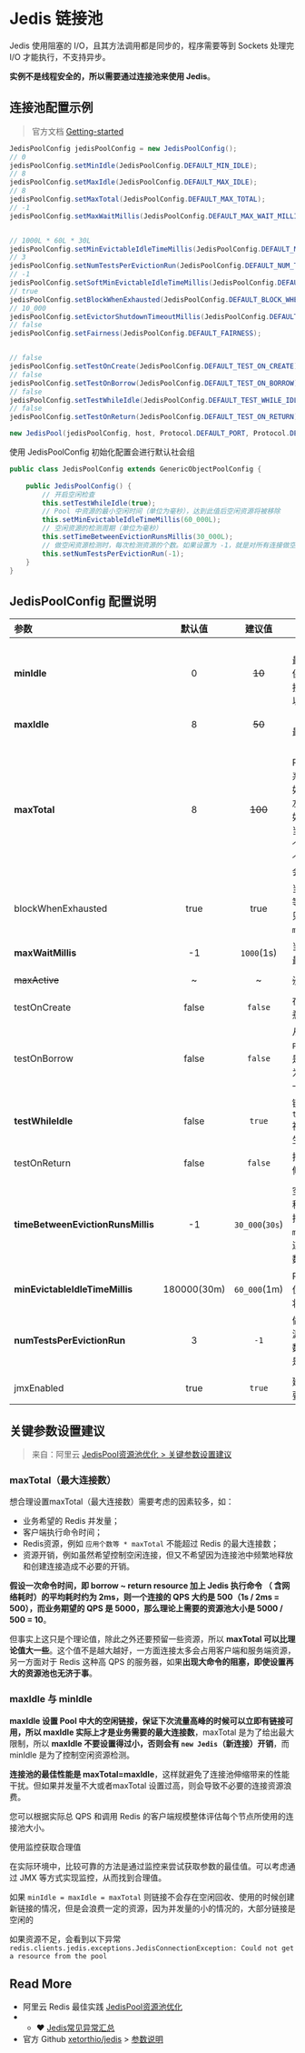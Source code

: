 # Jedis 链接池

Jedis 使用阻塞的 I/O，且其方法调用都是同步的，程序需要等到 Sockets 处理完 I/O 才能执行，不支持异步。

**实例不是线程安全的，所以需要通过连接池来使用 Jedis**。



## 连接池配置示例

> 官方文档 [Getting-started](https://github.com/xetorthio/jedis/wiki/Getting-started)

```java
JedisPoolConfig jedisPoolConfig = new JedisPoolConfig();
// 0
jedisPoolConfig.setMinIdle(JedisPoolConfig.DEFAULT_MIN_IDLE);
// 8
jedisPoolConfig.setMaxIdle(JedisPoolConfig.DEFAULT_MAX_IDLE);
// 8
jedisPoolConfig.setMaxTotal(JedisPoolConfig.DEFAULT_MAX_TOTAL);
// -1
jedisPoolConfig.setMaxWaitMillis(JedisPoolConfig.DEFAULT_MAX_WAIT_MILLIS);


// 1000L * 60L * 30L
jedisPoolConfig.setMinEvictableIdleTimeMillis(JedisPoolConfig.DEFAULT_MIN_EVICTABLE_IDLE_TIME_MILLIS);
// 3
jedisPoolConfig.setNumTestsPerEvictionRun(JedisPoolConfig.DEFAULT_NUM_TESTS_PER_EVICTION_RUN);
// -1
jedisPoolConfig.setSoftMinEvictableIdleTimeMillis(JedisPoolConfig.DEFAULT_SOFT_MIN_EVICTABLE_IDLE_TIME_MILLIS);
// true
jedisPoolConfig.setBlockWhenExhausted(JedisPoolConfig.DEFAULT_BLOCK_WHEN_EXHAUSTED);
// 10_000
jedisPoolConfig.setEvictorShutdownTimeoutMillis(JedisPoolConfig.DEFAULT_EVICTOR_SHUTDOWN_TIMEOUT_MILLIS);
// false
jedisPoolConfig.setFairness(JedisPoolConfig.DEFAULT_FAIRNESS);


// false
jedisPoolConfig.setTestOnCreate(JedisPoolConfig.DEFAULT_TEST_ON_CREATE);
// false
jedisPoolConfig.setTestOnBorrow(JedisPoolConfig.DEFAULT_TEST_ON_BORROW);
// false
jedisPoolConfig.setTestWhileIdle(JedisPoolConfig.DEFAULT_TEST_WHILE_IDLE);
// false
jedisPoolConfig.setTestOnReturn(JedisPoolConfig.DEFAULT_TEST_ON_RETURN);

new JedisPool(jedisPoolConfig, host, Protocol.DEFAULT_PORT, Protocol.DEFAULT_TIMEOUT);
```



使用 JedisPoolConfig 初始化配置会进行默认社会组

```java
public class JedisPoolConfig extends GenericObjectPoolConfig {
  
    public JedisPoolConfig() {
        // 开启空闲检查
        this.setTestWhileIdle(true);
        // Pool 中资源的最小空闲时间（单位为毫秒），达到此值后空闲资源将被移除
        this.setMinEvictableIdleTimeMillis(60_000L);
        // 空闲资源的检测周期（单位为毫秒）
        this.setTimeBetweenEvictionRunsMillis(30_000L);
        // 做空闲资源检测时，每次检测资源的个数。如果设置为 -1，就是对所有连接做空闲监测
        this.setNumTestsPerEvictionRun(-1);
    }
}
```



## JedisPoolConfig 配置说明

| 参数                              |   默认值    |     建议值      | 说明                                                         |
| :-------------------------------- | :---------: | :-------------: | ------------------------------------------------------------ |
| **minIdle**                       |      0      |     ~~10~~      | 【需根据业务场景】空闲链接的最小数量，负值代表没有限制，保证 Pool 内最少有指定数量的链接，即使是空闲的，使得下次可以直接使用，而无需重新创建 |
| **maxIdle**                       |      8      |     ~~50~~      | 【需根据业务场景】空闲链接的最大数量，负值代表没有限制，     |
| **maxTotal**                      |      8      |     ~~100~~     | 【需根据业务场景】<br />Pool 大小，该配置需要结合当前系统的并发量<br />如果当前业务峰值并发量在 100左右，配置成 100~150 即可<br />如果配置过小，比如默认值 8，当并发量到 10 的时候，可能前8个链接正在内使用还未归还，后2个请求无法从 Pool 中获取链接，会造成 阻塞 |
| blockWhenExhausted                |    true     |      true       | 当资源池用尽后，调用者是否要等待。<br />只有当值为true时，下面的 `maxWaitMillis` 才会生效 |
| **maxWaitMillis**                 |     -1      |   `1000`(1s)    | 当资源池连接用尽后，调用者的最大等待时间                     |
|                                   |             |                 |                                                              |
| ~~maxActive~~                     |      ~      |        ~        | ~~没有这个参数~~                                             |
|                                   |             |                 |                                                              |
| testOnCreate                      |    false    |     `false`     | 在创建链接时候 `PING`，~~感觉没有意义~~                      |
| testOnBorrow                      |    false    |     `false`     | 从 Pool 中获取的链接时候 `PING`，可以保证获取到的链接都是可用的，但是会影响性能，因为每次执行命令之前都要先 `PING` 一下 |
| **testWhileIdle**                 |    false    |     `true`      | 链接空闲的时候检查，仅在 `timeBetweenEvictionRunsMillis` 被设置成正值（ >0） 的时候才会生效 |
| testOnReturn                      |    false    |     `false`     | 把 Connection 归还给 Pool 的时候 `PING`                      |
|                                   |             |                 |                                                              |
| **timeBetweenEvictionRunsMillis** |     -1      | `30_000`(`30s`) | 空闲资源的检测周期（单位为毫秒），-1 不检查<br />把空闲时间超过`minEvictableIdleTimeMillis` 的连接断开，直到连接池中的连接数到`minIdle` 为止 |
| **minEvictableIdleTimeMillis**    | 180000(30m) |  `60_000`(1m)   | Pool 中资源的最小空闲时间（单位为毫秒），达到此值后空闲资源将被移除 |
| **numTestsPerEvictionRun**        |      3      |      `-1`       | 做空闲资源检测时，每次检测资源的个数。可根据自身应用连接数进行微调，如果设置为 -1，就是对所有连接做空闲监测 |
|                                   |             |                 |                                                              |
| jmxEnabled                        |    true     |     `true`      | 建议开启，请注意应用本身也需要开启                           |



## 关键参数设置建议

> 来自：阿里云  [JedisPool资源池优化 > 关键参数设置建议](https://help.aliyun.com/document_detail/98726.html#section-m2c-5kr-zfb)

### maxTotal（最大连接数）

想合理设置maxTotal（最大连接数）需要考虑的因素较多，如：

- 业务希望的 Redis 并发量；
- 客户端执行命令时间；
- Redis资源，例如 `应用个数等 * maxTotal` 不能超过 Redis 的最大连接数；
- 资源开销，例如虽然希望控制空闲连接，但又不希望因为连接池中频繁地释放和创建连接造成不必要的开销。

**假设一次命令时间，即 borrow ~ return resource 加上 Jedis 执行命令 （ 含网络耗时）的平均耗时约为 2ms，则一个连接的 QPS 大约是 500（1s / 2ms = 500），而业务期望的 QPS 是 5000，那么理论上需要的资源池大小是 5000 / 500 = 10**。

但事实上这只是个理论值，除此之外还要预留一些资源，所以 **maxTotal 可以比理论值大一些**。这个值不是越大越好，一方面连接太多会占用客户端和服务端资源，另一方面对于 Redis 这种高 QPS 的服务器，如果**出现大命令的阻塞，即使设置再大的资源池也无济于事**。

### maxIdle 与 minIdle

**maxIdle 设置 Pool 中大的空闲链接，保证下次流量高峰的时候可以立即有链接可用，所以 maxIdle 实际上才是业务需要的最大连接数**，maxTotal 是为了给出最大限制，所以 **maxIdle 不要设置得过小，否则会有 `new Jedis`（新连接）开销**，而 minIdle 是为了控制空闲资源检测。

**连接池的最佳性能是 maxTotal=maxIdle**，这样就避免了连接池伸缩带来的性能干扰。但如果并发量不大或者maxTotal 设置过高，则会导致不必要的连接资源浪费。

您可以根据实际总 QPS 和调用 Redis 的客户端规模整体评估每个节点所使用的连接池大小。

使用监控获取合理值

在实际环境中，比较可靠的方法是通过监控来尝试获取参数的最佳值。可以考虑通过 JMX 等方式实现监控，从而找到合理值。



如果 `minIdle = maxIdle = maxTotal` 则链接不会存在空闲回收、使用的时候创建新链接的情况，但是会浪费一定的资源，因为并发量的小的情况的，大部分链接是空闲的



如果资源不足，会看到以下异常 `redis.clients.jedis.exceptions.JedisConnectionException: Could not get a resource from the pool`



## Read More

- 阿里云 Redis 最佳实践 [JedisPool资源池优化](https://help.aliyun.com/document_detail/98726.html)
- - ❤ [Jedis常见异常汇总](https://help.aliyun.com/knowledge_detail/71967.html)
- 官方 Github [xetorthio/jedis](https://github.com/xetorthio/jedis) > [参数说明](https://help.aliyun.com/document_detail/98726.html#title-864-sx8-ria)